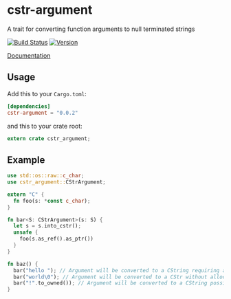 cstr-argument
=============
A trait for converting function arguments to null terminated strings

[![Build Status](https://travis-ci.org/johnschug/cstr-argument.svg?branch=master)](https://travis-ci.org/johnschug/cstr-argument)
[![Version](https://img.shields.io/crates/v/cstr-argument.svg)](https://crates.io/crates/cstr-argument)

[Documentation](https://docs.rs/cstr-argument)

## Usage

Add this to your `Cargo.toml`:

```toml
[dependencies]
cstr-argument = "0.0.2"
```

and this to your crate root:

```rust
extern crate cstr_argument;
```

## Example

```rust
use std::os::raw::c_char;
use cstr_argument::CStrArgument;

extern "C" {
  fn foo(s: *const c_char);
}

fn bar<S: CStrArgument>(s: S) {
  let s = s.into_cstr();
  unsafe {
    foo(s.as_ref().as_ptr())
  }
}

fn baz() {
  bar("hello "); // Argument will be converted to a CString requiring an allocation
  bar("world\0"); // Argument will be converted to a CStr without allocation
  bar("!".to_owned()); // Argument will be converted to a CString possibly requiring an allocation
}
```
